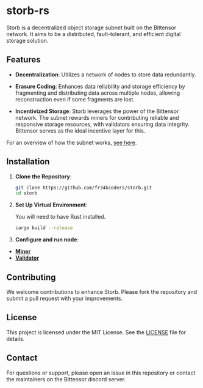 # storb-rs

Storb is a decentralized object storage subnet built on the Bittensor network. It aims to be a distributed, fault-tolerant, and efficient digital storage solution.

## Features

- **Decentralization**: Utilizes a network of nodes to store data redundantly.

- **Erasure Coding**: Enhances data reliability and storage efficiency by fragmenting and distributing data across multiple nodes, allowing reconstruction even if some fragments are lost.

- **Incentivized Storage**: Storb leverages the power of the Bittensor network. The subnet rewards miners for contributing reliable and responsive storage resources, with validators ensuring data integrity. Bittensor serves as the ideal incentive layer for this.

For an overview of how the subnet works, [see here](docs/overview.md).

## Installation

1. **Clone the Repository**:

   ```bash
   git clone https://github.com/fr34kcoders/storb.git
   cd storb
   ```

2. **Set Up Virtual Environment**:

   You will need to have Rust installed.

   ```bash
   cargo build --release
   ```

3. **Configure and run node**:

- [**Miner**](docs/miner.md)
- [**Validator**](docs/validator.md)

## Contributing

We welcome contributions to enhance Storb. Please fork the repository and submit a pull request with your improvements.

## License

This project is licensed under the MIT License. See the [LICENSE](./LICENSE) file for details.

## Contact

For questions or support, please open an issue in this repository or contact the maintainers on the Bittensor discord server.
